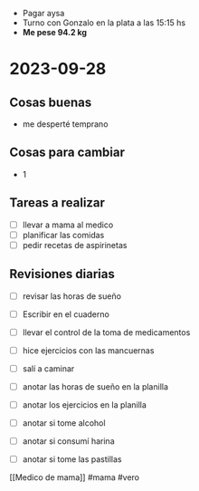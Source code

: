 - Pagar aysa
- Turno con Gonzalo en la plata a las 15:15 hs
- **Me pese 94.2 kg**


# 2023-09-28
## Cosas buenas
- me desperté temprano


## Cosas para cambiar 
- 1


## Tareas a realizar 
- [ ] llevar a mama al medico 
- [ ] planificar las comidas
- [ ] pedir recetas de aspirinetas 

## Revisiones diarias
- [ ] revisar las horas de sueño
- [ ] Escribir en el cuaderno
- [ ] llevar el control de la toma de medicamentos
- [ ] hice ejercicios con las mancuernas 
- [ ] salí a caminar 
- [ ]  anotar las horas de sueño en la planilla
- [ ] anotar los ejercicios  en la planilla 
- [ ] anotar si tome alcohol 
- [ ] anotar si consumí harina 
- [ ] anotar si tome las pastillas 



[[Medico de mama]]
#mama #vero
